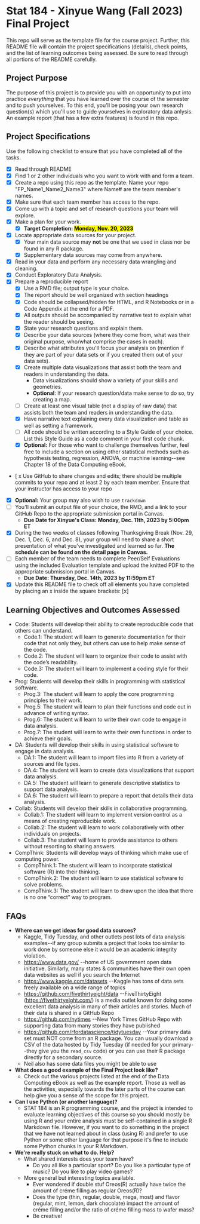 # Stat 184 - Xinyue Wang (Fall 2023) Final Project

This repo will serve as the template file for the course project. Further, this README file will contain the project specifications (details), check points, and the list of learning outcomes being assessed. Be sure to read through all portions of the README carefully.

## Project Purpose

The purpose of this project is to provide you with an opportunity to put into practice *everything* that you have learned over the course of the semester and to push yourselves. To this end, you'll be posing your own research question(s) which you'll use to guide yourselves in exploratory data anlysis. An example report (that has a few extra features) is found in this repo.

## Project Specifications 

Use the following checklist to ensure that you have completed all of the tasks.

- [x] Read through README
- [x] Find 1 or 2 other individuals who you want to work with and form a team.
- [x] Create a repo using this repo as the template. Name your repo "FP_Name1_Name2_Name3" where Name# are the team member's names.
- [x] Make sure that each team member has access to the repo.
- [x] Come up with a topic and set of research questions your team will explore.
- [x] Make a plan for your work.
  - [x] __Target Completion: <mark>Monday, Nov. 20, 2023</mark>__
- [x] Locate appropriate data sources for your project.
  - [x] Your main data source may __not__ be one that we used in class nor be found in any R package.
  - [x] Supplementary data sources may come from anywhere.
- [x] Read in your data and perform any necessary data wrangling and cleaning.
- [x] Conduct Exploratory Data Analysis.
- [x] Prepare a reproducible report
  - [x] Use a RMD file; output type is your choice.
  - [x] The report should be well organized with section headings
  - [x] Code should be collapsed/hidden for HTML, and R Notebooks or in a Code Appendix at the end for a PDF.
  - [x] All outputs should be accompanied by narrative text to explain what the reader should be seeing.
  - [x] State your research questions and explain them.
  - [x] Describe your data sources (where they come from, what was their original purpose, who/what comprise the cases in each).
  - [x] Describe what attributes you'll focus your analysis on (mention if they are part of your data sets or if you created them out of your data sets).
  - [x] Create multiple data visualizations that assist both the team and readers in understanding the data.
    - Data visualizations should show a variety of your skills and geometries.
    - __Optional__: If your research question/data make sense to do so, try creating a map.
  - [ ] Create at least one visual table (not a display of raw data) that assists both the team and readers in understanding the data.
  - [x] Have narrative text explaining every data visualization and table as well as setting a framework.
  - [ ] All code should be written according to a Style Guide of your choice. List this Style Guide as a code comment in your first code chunk.
  - [X] __Optional:__ For those who want to challenge themselves further, feel free to include a section on using other statistical methods such as hypothesis testing, regression, ANOVA, or machine learning--see Chapter 18 of the Data Computing eBook.
- [ x Use GitHub to share changes and edits; there should be multiple commits to your repo and at least 2 by each team member. Ensure that your instructor has access to your repo
- [X] __Optional:__ Your group may also wish to use `trackdown`
- [ ] You'll submit an output file of your choice, the RMD, and a link to your GitHub Repo to the appropriate submission portal in Canvas.
    - __Due Date for Xinyue's Class: Monday, Dec. 11th, 2023 by 5:00pm ET__
- [x] During the two weeks of classes following Thanksgiving Break (Nov. 29, Dec. 1, Dec. 6, and Dec. 8), your group will need to share a short presentation of what you've investigated and learned so far. __The schedule can be found on the detail page in Canvas.__
- [ ] Each member of the team needs to complete Peer/Self Evaluations using the included Evaluation template and upload the knitted PDF to the appropriate submission portal in Canvas.
    - __Due Date: Thursday, Dec. 14th, 2023 by 11:59pm ET__
- [x] Update this README file to check off all elements you have completed by placing an x inside the square brackets: [x]

## Learning Objectives and Outcomes Assessed
+ Code: Students will develop their ability to create reproducible code that others can understand.
  + Code.1: The student will learn to generate documentation for their code that not only they, but others can use to help make sense of the code.
  + Code.2: The student will learn to organize their code to assist with the code’s readability.
  + Code.3: The student will learn to implement a coding style for their code.
+ Prog: Students will develop their skills in programming with statistical software.
  + Prog.3: The student will learn to apply the core programming principles to their work.
  + Prog.5: The student will learn to plan their functions and code out in advance of writing syntax.
  + Prog.6: The student will learn to write their own code to engage in data analysis.
  + Prog.7: The student will learn to write their own functions in order to achieve their goals.
+ DA: Students will develop their skills in using statistical software to engage in data analysis.
  + DA.1: The student will learn to import files into R from a variety of sources and file types.
  + DA.4: The student will learn to create data visualizations that support data analysis.
  + DA.5: The student will learn to generate descriptive statistics to support data analysis.
  + DA.6: The student will learn to prepare a report that details their data analysis.
+ Collab: Students will develop their skills in collaborative programming.
  + Collab.1: The student will learn to implement version control as a means of creating reproducible work.
  + Collab.2: The student will learn to work collaboratively with other individuals on projects.
  + Collab.3: The student will learn to provide assistance to others without resorting to sharing answers.
+ CompThink: Students will develop ways of thinking which make use of computing power.
  + CompThink.1: The student will learn to incorporate statistical software (R) into their thinking.
  + CompThink.2: The student will learn to use statistical software to solve problems.
  + CompThink.3: The student will learn to draw upon the idea that there is no one “correct” way to program.

## FAQs
+ __Where can we get ideas for good data sources?__
  - Kaggle, Tidy Tuesday, and other outlets post lots of data analysis examples--if any group submits a project that looks too similar to work done by someone else it would be an academic integrity violation.  
  - https://www.data.gov/ --home of US government open data initiative.  Similarly, many states & communities have their own open data websites as well if you search the Internet
  - https://www.kaggle.com/datasets --Kaggle has tons of data sets freely available on a wide range of topics
  - https://github.com/fivethirtyeight/data --FiveThirtyEight (https://fivethirtyeight.com/) is a media outlet known for doing some excellent data analysis in many of their articles and stories.  Much of their data is shared in a GitHub Repo
  - https://github.com/nytimes --New York Times GitHub Repo with supporting data from many stories they have published
  - https://github.com/rfordatascience/tidytuesday --Your primary data set must NOT come from an R package.  You can usually download a CSV of the data hosted by Tidy Tuesday (if needed for your primary--they give you the `read_csv` code) or you can use their R package directly for a secondary source.
  - Neil also has some data files you might be able to use
+ __What does a good example of the Final Project look like?__
  - Check out the various projects listed at the end of the Data Computing eBook as well as the example report. Those as well as the activities, especially towards the later parts of the course can help give you a sense of the scope for this project.  
+ __Can I use Python (or another language)?__
  - STAT 184 is an R programming course, and the project is intended to evaluate learning objectives of this course so you should mostly be using R and your entire analysis must be self-contained in a single R Markdown file. However, if you want to do something in the project that we have not learned about in class (using R) and prefer to use Python or some other language for that purpose it's fine to include some Python chunks in your R Markdown.
+ __We're really stuck on what to do. Help?__
  - What shared interests does your team have?
    - Do you all like a particular sport? Do you like a particular type of music? Do you like to play video games?
  - More general but interesting topics available.
    - Ever wondered if double stuf Oreos(R) actually have twice the amount of créme filling as regular Oreos(R)?
    - Does the type (thin, regular, double, mega, most) and flavor (regular, mint, lemon, dark chocolate) impact the amount of créme filling and/or the ratio of créme filling mass to wafer mass?
    - Be creative!
